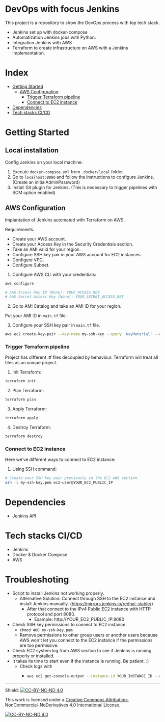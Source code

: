 # DevOps with focus Jenkins 

This project is a repository to show the DevOps process with top tech stack.

- Jenkins set up with docker-compose
- Automatization Jenkins jobs with Python.
- Integration Jenkins with AWS
- Terraform to create infrastructure on AWS with a Jenkins implementation.

# Index

- [Getting Started](#getting-started)
  - [AWS Configuration](#aws-configuration)
    - [Trigger Terraform pipeline](#trigger-terraform-pipeline)
    - [Connect to EC2 instance](#connect-to-ec2-instance)
- [Dependencies](#dependencies)
- [Tech stacks CI/CD](#tech-stacks-ci/cd)

# Getting Started

## Local installation

Config Jenkins on your local machine:

1. Execute `docker-compsoe.yml` from `.docker/local` folder.
2. Go to `localhost:8080` and follow the instructions to configure Jenkins. (Create an initialAdminPassword)
3. Install Git plugin for Jenkins. (This is necessary to trigger pipelines with SCM option enabled)

## AWS Configuration

Implantation of Jenkins automated with Terraform on AWS. 

Requirements:
- Create your AWS account.
- Create your Access Key in the Security Credentials section.
- Take an AMI valid for your region.
- Configure SSH key pair in your AWS account for EC2 instances.
- Configure VPC.
- Configure Subnet.

1. Configure AWS CLI with your credentials:

```bash
aws configure

# AWS Access Key ID [None]: YOUR_ACCESS_KEY
# AWS Secret Access Key [None]: YOUR_SECRET_ACCESS_KEY
```

2. Go to AMI Catalog and take an AMI ID for your region.

Put your AMI ID in `main.tf` file.

3. Configure your SSH key pair in `main.tf` file.

```bash
aws ec2 create-key-pair --key-name my-ssh-key --query 'KeyMaterial' --output text > my-ssh-key.pem
```


### Trigger Terraform pipeline

Project has different .tf files decoupled by behaviour. Terraform will treat all files as an unique project.

1. Init Terraform: 

```bash
terraform init
```

2. Plan Terraform:

```bash
terraform plan
```

3. Apply Terraform:

```bash
terraform apply
```

4. Destroy Terraform:

```bash
terraform destroy
```

### Connect to EC2 instance

Here we've different ways to connect to EC2 instance:

1. Using SSH command:

```bash
# Create your SSH key pair previously in the EC2 AWS section.
ssh -i my-ssh-key.pem ec2-user@YOUR_EC2_PUBLIC_IP
```

# Dependencies

- Jenkins API

# Tech stacks CI/CD

- Jenkins
- Docker & Docker Compose
- AWS

# Troubleshoting

- Script to install Jenkins not working properly. 
  - Alternative Solution: Connect through SSH to the EC2 instance and install Jenkins manually. (https://mirrors.jenkins.io/redhat-stable/)
    - After that connect to the IPv4 Public EC2 instance with HTTP protocol and port 8080.
      - Example: http://YOUR_EC2_PUBLIC_IP:8080
- Check SSH key permissions to connect to EC2 instance.
  - `chmod 400 my-ssh-key.pem`
  - Remove permissions to other group users or another users because AWS won't let you connect to the EC2 instance if the permissions are too permissive.
- Check EC2 system log from AWS section to see if Jenkins is running properly or installed.
- It takes its time to start even if the instance is running. Be patient. :)
  - Check logs with
    - ```bash
      aws ec2 get-console-output --instance-id YOUR_INSTANCE_ID --output text
      ```

---

Shield: [![CC-BY-NC-ND 4.0][CC-BY-NC-ND-shield]][CC-BY-NC-ND]

This work is licensed under a [Creative Commons Attribution-NonCommercial-NoDerivatives 4.0 International License.][CC-BY-NC-ND]

[![CC-BY-NC-ND 4.0][CC-BY-NC-ND-image]][CC-BY-NC-ND]

[CC-BY-NC-ND-shield]: https://img.shields.io/badge/License-CC--BY--NC--ND--4.0-lightgrey
[CC-BY-NC-ND]: http://creativecommons.org/licenses/by-nc-nd/4.0/
[CC-BY-NC-ND-image]: https://i.creativecommons.org/l/by-nc-nd/4.0/88x31.png
